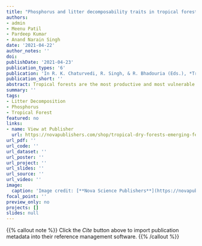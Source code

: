 ```yaml
---
title: "Phosphorus and litter decomposability traits in tropical forest ecosystems under changing environment: A synthesis"
authors:
- admin
- Meenu Patil
- Pardeep Kumar
- Anand Narain Singh
date: '2021-04-22'
author_notes: ''
doi: 
publishDate: '2021-04-23'
publication_types: '6'
publication: 'In R. K. Chaturvedi, R. Singh, & R. Bhadouria (Eds.), *Tropical Dry Forests: Emerging Features and Ecological Perspectives* (pp. 311–336). Nova Science Publishers, Inc., New York'
publication_short: ''
abstract: Tropical forests are the most productive and most vulnerable terrestrial ecosystems facing environmental changes. These ecosystems substantially control global nutrient cycling. Although our understanding of carbon and nitrogen cycling has considerably improved during the past decades, phosphorus cycling in tropical forests still remains poorly understood. Tropical forests are characterized by severe phosphorus limitation and very high productivity at the same time. This suggests that tropical plants must have the capacity to adapt to such nutrient-poor environments, which should be reflected in the nutrient concentration of plant tissues via their phosphorus resorption efficiencies and the overall phosphorus cycling. This chapter aims to provide the general patterns and mechanisms of phosphorus cycling in tropical forests. Based on the available evidence, we first overview the general nutrient cycling pattern, then highlight the mechanisms of phosphorus control, and finally discuss the possible responses to climate change. Actually, phosphorus cycling involves soil, plant biomass, and litter as the storage components, and recycling of phosphorus takes place among these components. However, due to substantial loss of nutrients, the cycling of phosphorus tends to slow down with time. Studies involving the external supply of phosphorus have suggested a considerable enhancement in the phosphorus cycle, but this enhancement could not sustain over time. Climatic factors generally control many processes of nutrient cycling; therefore, ongoing climate change has been expected to alter the phosphorus cycling in the tropical forests as well. The available evidence suggests that warm-moist conditions will favor faster litter decomposition rates, whereas seasonality in precipitation will slow down the nutrient cycling. Therefore, in this chapter, we tried to answer how litter decomposability traits and the addition of phosphorus nutrient are controlling the cycling of nutrients in the tropical forest ecosystems under changing environmental conditions.
summary: ''
tags:
- Litter Decomposition
- Phosphorus
- Tropical Forest
featured: no
links:
- name: View at Publisher
  url: https://novapublishers.com/shop/tropical-dry-forests-emerging-features-and-ecological-perspectives/
url_pdf: ''
url_code: ''
url_dataset: ''
url_poster: ''
url_project: ''
url_slides: ''
url_source: ''
url_video: ''
image:
  caption: 'Image credit: [**Nova Science Publishers**](https://novapublishers.com/shop/tropical-dry-forests-emerging-features-and-ecological-perspectives/)'
focal_point: ''
preview_only: no
projects: []
slides: null
---
```


  {{% callout note %}}
Click the *Cite* button above to import publication metadata into their reference management software.
{{% /callout %}}
